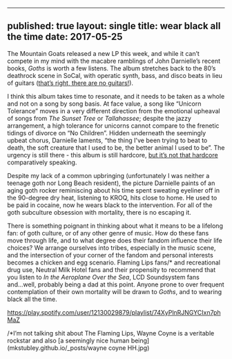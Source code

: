  
 
 
---
published: true
layout: single
title: wear black all the time 
date: 2017-05-25
---


 
The Mountain Goats released a new LP this week, and while it can’t compete in my mind with the macabre ramblings of John Darnielle’s recent books, *Goths* is worth a few listens. The album stretches back to the 80’s deathrock scene in SoCal, with operatic synth, bass, and disco beats in lieu of guitars ([that’s right, there are no guitars!]( https://themountaingoats.bandcamp.com/album/goths)). 
 
I think this album takes time to resonate, and it needs to be taken as a whole and not on a song by song basis. At face value, a song like “Unicorn Tolerance” moves in a very different direction from the emotional upheaval of songs from *The Sunset Tree* or *Tallahassee*; despite the jazzy arrangement, a high tolerance for unicorns cannot compare to the frenetic tidings of divorce on “No Children”. Hidden underneath the seemingly upbeat chorus, Darnielle laments, “the thing I've been trying to beat to death, the soft creature that I used to be, the better animal I used to be”. The urgency is still there - this album is still hardcore, [but it’s not that hardcore](https://open.spotify.com/track/00OFG4k3TZhUlXqMPddi2I) comparatively speaking. 
 
Despite my lack of a common upbringing (unfortunately I was neither a teenage goth nor Long Beach resident), the picture Darnielle paints of an aging goth rocker reminiscing about his time spent sweating eyeliner off in the 90-degree dry heat, listening to KROQ, hits close to home. He used to be paid in cocaine, now he wears black to the intervention. For all of the goth subculture obsession with mortality, there is no escaping it. 
 
There is something poignant in thinking about what it means to be a lifelong fan: of goth culture, or of any other genre of music. How do these fans move through life, and to what degree does their fandom influence their life choices? We arrange ourselves into tribes, especially in the music scene, and the intersection of your corner of the fandom and personal interests becomes a chicken and egg scenario. Flaming Lips fans/* and recreational drug use, Neutral Milk Hotel fans and their propensity to recommend that you listen to *In the Aeroplane Over the Sea*, LCD Soundsystem fans and...well, probably being a dad at this point. Anyone prone to over frequent contemplation of their own mortality will be drawn to *Goths*, and to wearing black all the time. 
 
https://play.spotify.com/user/12130029879/playlist/74XyPlnRJNGYCIxn7phMaZ 
 
/*I’m not talking shit about The Flaming Lips, Wayne Coyne is a veritable rockstar and also [a seemingly nice human being](mkstubley.github.io/_posts/wayne coyne HH.jpg)
